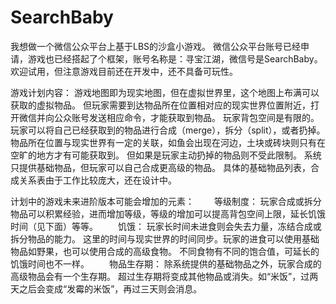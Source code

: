 SearchBaby
==========

  我想做一个微信公众平台上基于LBS的沙盒小游戏。
  微信公众平台账号已经申请，游戏也已经搭起了个框架，账号名称是：寻宝江湖，微信号是SearchBaby。
  欢迎试用，但注意游戏目前还在开发中，还不具备可玩性。

游戏计划内容：
  游戏地图即为现实地图，但在虚拟世界里，这个地图上布满可以获取的虚拟物品。
  但玩家需要到达物品所在位置相对应的现实世界位置附近，打开微信并向公众账号发送相应命令，才能获取到物品。
  玩家背包空间是有限的。
  玩家可以将自己已经获取到的物品进行合成（merge），拆分（split），或者扔掉。
  物品所在位置与现实世界有一定的关联，如鱼会出现在河边，土块或砖块则只有在空旷的地方才有可能获取到。
  但如果是玩家主动扔掉的物品则不受此限制。
  系统只提供基础物品，但玩家可以自己合成更高级的物品。
  具体的基础物品列表，合成关系表由于工作比较庞大，还在设计中。


计划中的游戏未来进阶版本可能会增加的元素：
　　等级制度：
      玩家合成或拆分物品可以积累经验，进而增加等级，等级的增加可以提高背包空间上限，延长饥饿时间（见下面）等等。
　　饥饿：
      玩家长时间未进食则会失去力量，冻结合成或拆分物品的能力。
      这里的时间与现实世界的时间同步。玩家的进食可以使用基础物品如野果，也可以使用合成的高级食物。
      不同食物有不同的饱合值，可延长的饥饿时间也不一样。
　　物品生存期：
      除系统提供的基础物品之外，玩家合成的高级物品会有一个生存期。
      超过生存期将变成其他物品或消失。如“米饭”，过两天之后会变成“发霉的米饭”，再过三天则会消息。

